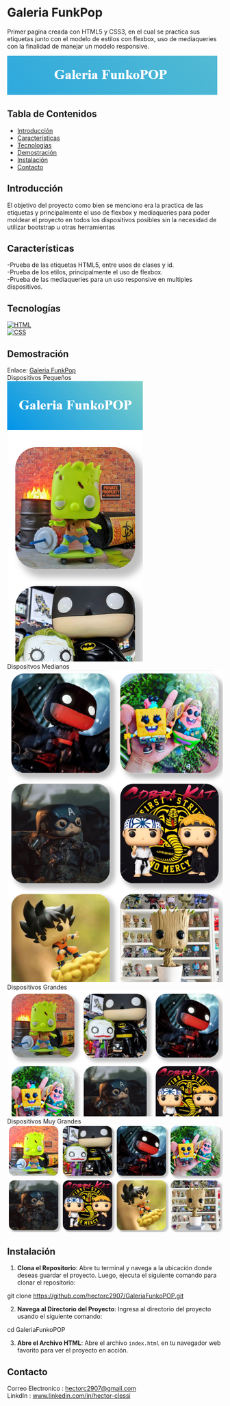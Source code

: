 # Galeria FunkPop

Primer pagina creada con HTML5 y CSS3, en el cual se practica sus etiquetas junto con el modelo de estilos con flexbox, uso de mediaqueries con la finalidad de manejar un modelo responsive.

![](https://github.com/hectorc2907/GaleriaFunkoPOP/blob/readme/img/capturas/logoReadme.PNG)

## Tabla de Contenidos

- [Introducción](#introducción)
- [Características](#características)
- [Tecnologías](#tecnologías)
- [Demostración](#demostración)
- [Instalación](#instalación)
- [Contacto](#contacto)

## Introducción

El objetivo del proyecto como bien se menciono era la practica de las etiquetas y principalmente el uso de flexbox y mediaqueries para poder moldear el proyecto en todos los dispositivos posibles sin la necesidad de utilizar bootstrap u otras herramientas

## Características

-Prueba de las etiquetas HTML5, entre usos de clases y id.  
-Prueba de los etilos, principalmente el uso de flexbox.  
-Prueba de las mediaqueries para un uso responsive en multiples dispositivos.  

## Tecnologías

[![HTML](https://img.shields.io/badge/-HTML-orange?style=flat&logo=html5&logoColor=white)](https://www.w3.org/TR/html52/)  
[![CSS](https://img.shields.io/badge/-CSS-blue?style=flat&logo=css3&logoColor=white)](https://www.w3.org/Style/CSS/)  
## Demostración

Enlace:
[Galeria FunkPop]()  
Dispositivos Pequeños  
![Dispositivos Pequeños](https://github.com/hectorc2907/GaleriaFunkoPOP/blob/readme/img/capturas/Small.PNG)  
Dispositvos Medianos  
![Dispositivos Medianos](https://github.com/hectorc2907/GaleriaFunkoPOP/blob/readme/img/capturas/Medium.PNG)  
Dispositivos Grandes  
![Dispositivos Grandes](https://github.com/hectorc2907/GaleriaFunkoPOP/blob/readme/img/capturas/Large.PNG)  
Dispositivos Muy Grandes  
![Dispositivos Muy Grandes](https://github.com/hectorc2907/GaleriaFunkoPOP/blob/readme/img/capturas/XLarge.PNG)

## Instalación

1. **Clona el Repositorio**: Abre tu terminal y navega a la ubicación donde deseas guardar el proyecto. Luego, ejecuta el siguiente comando para clonar el repositorio:
    
git clone https://github.com/hectorc2907/GaleriaFunkoPOP.git
    
2. **Navega al Directorio del Proyecto**: Ingresa al directorio del proyecto usando el siguiente comando:
    
cd GaleriaFunkoPOP
    
3. **Abre el Archivo HTML**: Abre el archivo `index.html` en tu navegador web favorito para ver el proyecto en acción.

## Contacto

Correo Electronico : hectorc2907@gmail.com    
LinkdIn : www.linkedin.com/in/hector-clessi